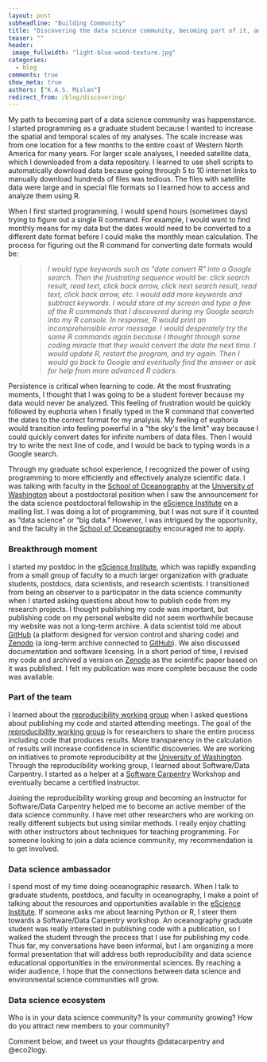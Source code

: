 ```yaml
---
layout: post
subheadline: "Building Community"
title: "Discovering the data science community, becoming part of it, and expanding it"
teaser: ""
header:
 image_fullwidth: "light-blue-wood-texture.jpg"
categories:
  - blog
comments: true
show_meta: true
authors: ["K.A.S. Mislan"]
redirect_from: /blog/discovering/
---
```


My path to becoming part of a data science community was happenstance.  I started programming as a graduate student because I wanted to increase the spatial and temporal scales of my analyses.  The scale increase was from one location for a few months to the entire coast of Western North America for many years.  For larger scale analyses, I needed satellite data, which I downloaded from a data repository.  I learned to use shell scripts to automatically download data because going through 5 to 10 internet links to manually download hundreds of files was tedious.  The files with satellite data were large and in special file formats so I learned how to access and analyze them using R.

When I first started programming, I would spend hours (sometimes days) trying to figure out a single R command. For example, I would want to find monthly means for my data but the dates would need to be converted to a different date format before I could make the monthly mean calculation.  The process for figuring out the R command for converting date formats would be:    

> > <i>I would type keywords such as "date convert R" into a Google search.  Then the frustrating sequence would be: click search result, read text, click back arrow, click next search result, read text, click back arrow, etc.  I would add more keywords and subtract keywords. I would stare at my screen and type a few of the R commands that I discovered during my Google search into my R console.  In response, R would print an incomprehensible error message.  I would desperately try the same R commands again because I thought through some coding miracle that they would convert the date the next time.  I would update R, restart the program, and try again. Then I would go back to Google and eventually find the answer or ask for help from more advanced R coders.</i>

Persistence is critical when learning to code. At the most frustrating moments, I thought that I was going to be a student forever because my data would never be analyzed.  This feeling of frustration would be quickly followed by euphoria when I finally typed in the R command that converted the dates to the correct format for my analysis.  My feeling of euphoria would transition into feeling powerful in a "the sky's the limit" way because I could quickly convert dates for infinite numbers of data files.  Then I would try to write the next line of code, and I would be back to typing words in a Google search. 

Through my graduate school experience, I recognized the power of using programming to more efficiently and effectively analyze scientific data.  I was talking with faculty in the [School of Oceanography](http://www.ocean.washington.edu/) at the [University of Washington](http://www.washington.edu/) about a postdoctoral position when I saw the announcement for the data science postdoctoral fellowship in the [eScience Institute](http://escience.washington.edu/) on a mailing list.  I was doing a lot of programming, but I was not sure if it counted as “data science” or “big data.”  However, I was intrigued by the opportunity, and the faculty in the [School of Oceanography](http://www.ocean.washington.edu/) encouraged me to apply.  

### Breakthrough moment   
I started my postdoc in the [eScience Institute](http://escience.washington.edu/), which was rapidly expanding from a small group of faculty to a much larger organization with graduate students, postdocs, data scientists, and research scientists.  I transitioned from being an observer to a participator in the data science community when I started asking questions about how to publish code from my research projects.  I thought publishing my code was important, but publishing code on my personal website did not seem worthwhile because my website was not a long-term archive.  A data scientist told me about [GitHub](https://github.com/) (a platform designed for version control and sharing code) and [Zenodo](https://zenodo.org/) (a long-term archive connected to [GitHub](https://github.com/)).  We also discussed documentation and software licensing.  In a short period of time, I revised my code and archived a version on [Zenodo](https://zenodo.org/) as the scientific paper based on it was published.  I felt my publication was more complete because the code was available.  

### Part of the team   
I learned about the [reproducibility working group](http://uwescience.github.io/reproducible/) when I asked questions about publishing my code and started attending meetings.  The goal of the [reproducibility working group](http://uwescience.github.io/reproducible/) is for researchers to share the entire process including code that produces results.  More transparency in the calculation of results will increase confidence in scientific discoveries.  We are working on initiatives to promote reproducibility at the [University of Washington](http://www.washington.edu/). Through the reproducibility working group, I learned about Software/Data Carpentry.  I started as a helper at a [Software Carpentry](https://software-carpentry.org/) Workshop and eventually became a certified instructor. 

Joining the reproducibility working group and becoming an instructor for Software/Data Carpentry helped me to become an active member of the data science community.  I have met other researchers who are working on really different subjects but using similar methods.  I really enjoy chatting with other instructors about techniques for teaching programming.  For someone looking to join a data science community, my recommendation is to get involved.  

### Data science ambassador   
I spend most of my time doing oceanographic research.  When I talk to graduate students, postdocs, and faculty in oceanography, I make a point of talking about the resources and opportunities available in the [eScience Institute](http://escience.washington.edu/).  If someone asks me about learning Python or R, I steer them towards a Software/Data Carpentry workshop.  An oceanography graduate student was really interested in publishing code with a publication, so I walked the student through the process that I use for publishing my code.  Thus far, my conversations have been informal, but I am organizing a more formal presentation that will address both reproducibility and data science educational opportunities in the environmental sciences.  By reaching a wider audience, I hope that the connections between data science and environmental science communities will grow. 

### Data science ecosystem   
Who is in your data science community? Is your community growing?  How do you attract new members to your community?  

Comment below, and tweet us your thoughts @datacarpentry and @eco2logy.
